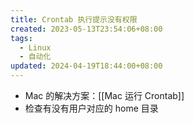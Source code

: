 ```yaml
---
title: Crontab 执行提示没有权限
created: 2023-05-13T23:54:06+08:00
tags:
  - Linux
  - 自动化
updated: 2024-04-19T18:44:00+08:00
---
```


- Mac 的解决方案：[[Mac 运行 Crontab]]
- 检查有没有用户对应的 home 目录
